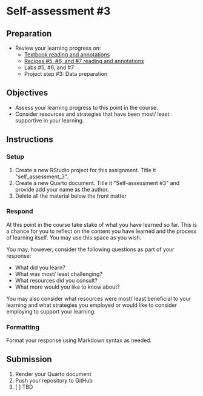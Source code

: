 # Self-assessment #3

## Preparation

- Review your learning progress on:
  - [Textbook reading and annotations](https://qtalr.github.io/book)
  - [Recipes #5, #6, and #7 reading and annotations](https://qtalr.github.io/qtalrkit/articles/)
  - Labs #5, #6, and #7
  - Project step #3: Data preparation

## Objectives

- Assess your learning progress to this point in the course.
- Consider resources and strategies that have been most/ least supportive in your learning.

## Instructions

### Setup

1. Create a new RStudio project for this assignment. Title it "self_assessment_3".
2. Create a new Quarto document. Title it "Self-assessment #3" and provide add your name as the author.
3. Delete all the material below the front matter

### Respond

At this point in the course take stake of what you have learned so far. This is a chance for you to reflect on the content you have learned and the process of learning itself. You may use this space as you wish.

You may, however, consider the following questions as part of your response:

- What did you learn?
- What was most/ least challenging?
- What resources did you consult?
- What more would you like to know about?

You may also consider what resources were most/ least beneficial to your learning and what strategies you employed or would like to consider employing to support your learning.

### Formatting

Format your response using Markdown syntax as needed.

## Submission

1. Render your Quarto document
2. Push your repository to GitHub
3. [ ] TBD
